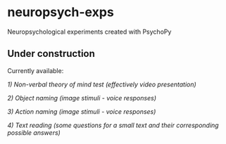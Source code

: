 # neuropsych-exps
Neuropsychological experiments created with PsychoPy
## Under construction
Currently available:

_1) Non-verbal theory of mind test (effectively video presentation)_

_2) Object naming (image stimuli - voice responses)_

_3) Action naming (image stimuli - voice responses)_

_4) Text reading (some questions for a small text and their corresponding possible answers)_
